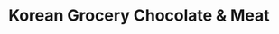 ---
title: "Korean Grocery Chocolate & Meat"
url: /taytay/korean-grocery-chocolate-and-meat/
shop: convenience
---